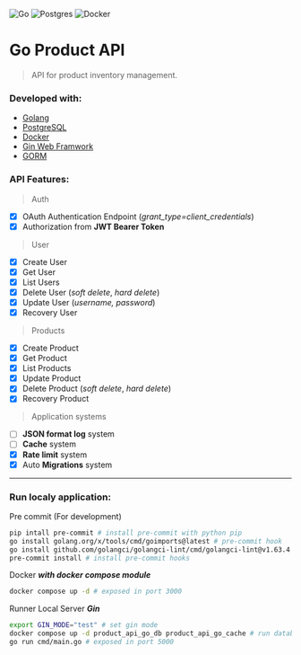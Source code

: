 ![Go](https://img.shields.io/badge/go-%2300ADD8.svg?style=for-the-badge&logo=go&logoColor=white)
![Postgres](https://img.shields.io/badge/postgres-%23316192.svg?style=for-the-badge&logo=postgresql&logoColor=white)
![Docker](https://img.shields.io/badge/docker-%230db7ed.svg?style=for-the-badge&logo=docker&logoColor=white)
<!-- ![Redis](https://img.shields.io/badge/redis-%23DD0031.svg?style=for-the-badge&logo=redis&logoColor=white) -->
<!-- ![Nginx](https://img.shields.io/badge/nginx-%23009639.svg?style=for-the-badge&logo=nginx&logoColor=white) -->

# Go Product API

> API for product inventory management.

### Developed with:
- [Golang](https://go.dev/)
- [PostgreSQL](https://www.postgresql.org/)
- [Docker](https://www.docker.com/)
- [Gin Web Framwork](https://gin-gonic.com/)
- [GORM](https://gorm.io/index.html)
<!-- - [Redis](https://redis.io/) -->
<!-- - [NGnix](https://nginx.org/) -->

### API Features:

> Auth
- [x] OAuth Authentication Endpoint (*_grant_type=client_credentials_*)
- [x] Authorization from **JWT Bearer Token**
> User
- [x] Create User
- [x] Get User
- [x] List Users
- [x] Delete User (*_soft delete_*, *_hard delete_*)
- [x] Update User (*_username, password_*)
- [x] Recovery User
> Products
- [x] Create Product
- [x] Get Product
- [x] List Products
- [x] Update Product
- [x] Delete Product (*_soft delete_*, *_hard delete_*)
- [x] Recovery Product
> Application systems
- [ ] **JSON format log** system
- [ ] **Cache** system
- [x] **Rate limit** system
- [x] Auto **Migrations** system
<!-- - [ ] **NGnix** proxy System -->
---

### Run localy application:
Pre commit (For development)
```bash
pip intall pre-commit # install pre-commit with python pip
go install golang.org/x/tools/cmd/goimports@latest # pre-commit hook
go install github.com/golangci/golangci-lint/cmd/golangci-lint@v1.63.4 # pre-commit hook
pre-commit install # install pre-commit hooks
```

Docker *__with docker compose module__*
```bash
docker compose up -d # exposed in port 3000
```
Runner Local Server *__Gin__*
```bash
export GIN_MODE="test" # set gin mode
docker compose up -d product_api_go_db product_api_go_cache # run database/cache container
go run cmd/main.go # exposed in port 5000
```

<!-- ### Architecture Diagram

![Architecture](./docs/img/architecture_diagram.png) -->
